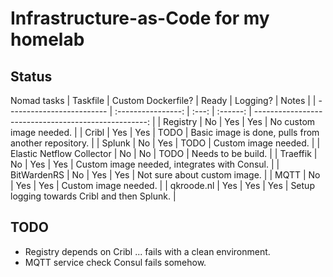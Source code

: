 # Infrastructure-as-Code for my homelab

## Status
Nomad tasks
| Taskfile                  | Custom Dockerfile? | Ready | Logging? | Notes                                                |
| ------------------------- | :----------------: | :---: | :------: | ---------------------------------------------------: |
| Registry                  | No                 | Yes   | Yes     | No custom image needed.                              |
| Cribl                     | Yes                | Yes   | TODO     | Basic image is done, pulls from another repository.  |
| Splunk                    | No                 | Yes   | TODO     | Custom image needed.                                 |
| Elastic Netflow Collector | No                 | No    | TODO     | Needs to be build.                                   | 
| Traeffik                  | No                 | Yes   | Yes     | Custom image needed, integrates with Consul.         |
| BitWardenRS               | No                 | Yes   | Yes     | Not sure about custom image.                         |
| MQTT                      | No                 | Yes   | Yes     | Custom image needed.                                 |
| qkroode.nl                | Yes                | Yes   | Yes     | Setup logging towards Cribl and then Splunk.         |

## TODO
 - Registry depends on Cribl ... fails with a clean environment.
 - MQTT service check Consul fails somehow.
